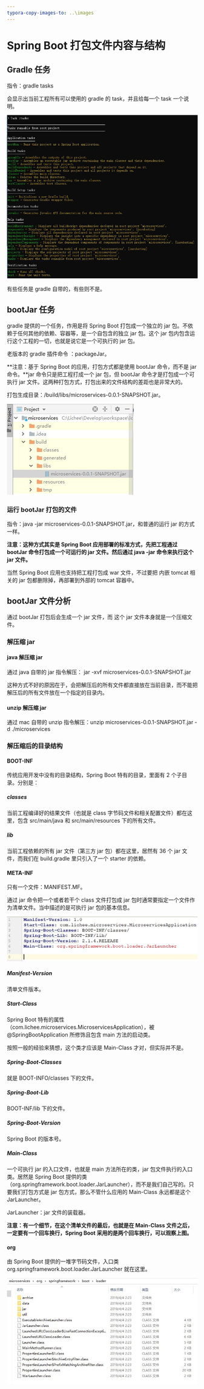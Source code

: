```yaml
---
typora-copy-images-to: ..\images
---
```


# Spring Boot 打包文件内容与结构

## Gradle 任务

指令：gradle tasks

会显示出当前工程所有可以使用的 gradle 的 task，并且给每一个 task 一个说明。

![QQ截图20190513135651](../images/gradle-tasks.jpg)

有些任务是 gradle 自带的，有些则不是。

## bootJar 任务

gradle 提供的一个任务，作用是将 Spring Boot 打包成一个独立的 jar 包。不依赖于任何其他的依赖、容器等，是一个自包含的独立 jar 包。这个 jar 包内包含运行这个工程的一切，也就是说它是一个可执行的 jar 包。

老版本的 gradle 插件命令 ：packageJar。

**注意：基于 Spring Boot 的应用，打包方式都是使用 bootJar 命令，而不是 jar 命令。**jar 命令只是把工程打成一个 jar 包，但 bootJar 命令才是打包成一个可执行 jar 文件。这两种打包方式，打包出来的文件结构的差距也是非常大的。

打包生成目录：/build/libs/microservices-0.0.1-SNAPSHOT.jar。

![bootJar-dir](../images/bootJar-dir.jpg)

### 运行 bootJar 打包的文件

指令：java -jar microservices-0.0.1-SNAPSHOT.jar，和普通的运行 jar 的方式一样。

**注意：这种方式其实是 Spring Boot 应用部署的标准方式，先把工程通过 bootJar 命令打包成一个可运行的 jar 文件。然后通过 java -jar 命令来执行这个 jar 文件。**

当然 Spring Boot 应用也支持把工程打包成 war 文件，不过要把 内嵌 tomcat 相关的 jar 包都删除掉，再部署到外部的 tomcat 容器中。

## bootJar 文件分析

通过 bootJar 打包后会生成一个 jar 文件，而 这个 jar 文件本身就是一个压缩文件。

### 解压缩 jar

#### java 解压缩 jar

通过 java 自带的 jar 指令解压： jar -xvf  microservices-0.0.1-SNAPSHOT.jar

这种方式不好的原因在于，会把解压后的所有文件都直接放在当前目录，而不能把解压后的所有文件放在一个指定的目录内。

#### unzip 解压缩 jar

通过 mac 自带的 unzip 指令解压：unzip microservices-0.0.1-SNAPSHOT.jar -d ./microservices

### 解压缩后的目录结构

#### BOOT-INF

传统应用开发中没有的目录结构，Spring Boot 特有的目录，里面有 2 个子目录。分别是：

##### classes

当前工程编译好的结果文件（也就是 class 字节码文件和相关配置文件）都在这里，包含 src/main/java 和 src/main/resources 下的所有文件。

##### lib

当前工程依赖的所有 jar 文件（第三方 jar 包）都在这里，居然有 36 个 jar 文件，而我们在 build.gradle 里只引入了一个 starter 的依赖。

#### META-INF

只有一个文件：MANIFEST.MF。

通过 jar 命令把一个或者若干个 class 文件打包成 jar 包时通常要指定一个文件作为清单文件。当中描述的是可执行 jar 包的基本信息。

![MANIFEST.MF-01](../images/MANIFEST.MF-01.jpg)

##### Manifest-Version

清单文件版本。

##### Start-Class

Spring Boot 特有的属性（com.lichee.microservices.MicroservicesApplication），被 @SpringBootApplication 所修饰且包含 main 方法的启动类。

按照一般的经验来猜想，这个类才应该是 Main-Class 才对，但实际并不是。

##### Spring-Boot-Classes

就是 BOOT-INFO/classes 下的文件。

##### Spring-Boot-Lib

BOOT-INF/lib 下的文件。

##### Spring-Boot-Version

Spring Boot 的版本号。

##### Main-Class

一个可执行 jar 的入口文件，也就是 main 方法所在的类，jar 包文件执行的入口类。居然是 Spring Boot 提供的类（org.springframework.boot.loader.JarLauncher），而不是我们自己写的。只要我们打包方式是 jar 包方式，那么不管什么应用的 Main-Class 永远都是这个 JarLauncher。

JarLauncher：jar 文件的装载器。

**注意：有一个细节，在这个清单文件的最后，也就是在 Main-Class 文件之后，一定要有一个回车换行，Spring Boot 采用的是两个回车换行，可以观察上图。**

#### org

由 Spring Boot 提供的一堆字节码文件，入口类 org.springframework.boot.loader.JarLauncher 就在这里。

![org-JarLauncher](../images/org-jarLauncher.jpg)

